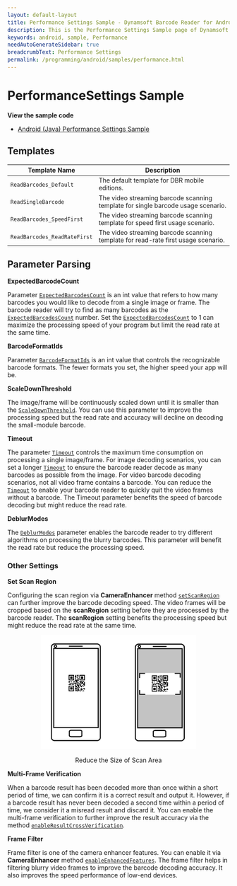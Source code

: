 ```yaml
---
layout: default-layout
title: Performance Settings Sample - Dynamsoft Barcode Reader for Android
description: This is the Performance Settings Sample page of Dynamsoft Barcode Reader for Android SDK.
keywords: android, sample, Performance
needAutoGenerateSidebar: true
breadcrumbText: Performance Settings
permalink: /programming/android/samples/performance.html
---
```


# PerformanceSettings Sample

**View the sample code**

- <a href="https://github.com/Dynamsoft/barcode-reader-mobile-samples/tree/main/android/PerformanceSettings" target="_blank">Android (Java) Performance Settings Sample</a>

## Templates

| Template Name | Description |
| -------- | ----------- |
| `ReadBarcodes_Default` | The default template for DBR mobile editions. |
| `ReadSingleBarcode` | The video streaming barcode scanning template for single barcode usage scenario. |
| `ReadBarcodes_SpeedFirst` | The video streaming barcode scanning template for speed first usage scenario. |
| `ReadBarcodes_ReadRateFirst` | The video streaming barcode scanning template for read-rate first usage scenario. |

## Parameter Parsing

**ExpectedBarcodeCount**

Parameter [`ExpectedBarcodesCount`]({{site.dcv_parameters_reference}}barcode-reader-task-settings/expected-barcodes-count.html) is an int value that refers to how many barcodes you would like to decode from a single image or frame. The barcode reader will try to find as many barcodes as the [`ExpectedBarcodesCount`]({{site.dcv_parameters_reference}}barcode-reader-task-settings/expected-barcodes-count.html) number. Set the [`ExpectedBarcodesCount`]({{site.dcv_parameters_reference}}barcode-reader-task-settings/expected-barcodes-count.html) to 1 can maximize the processing speed of your program but limit the read rate at the same time.

**BarcodeFormatIds**

Parameter [`BarcodeFormatIds`]({{site.dcv_parameters_reference}}barcode-reader-task-settings/barcode-format-ids.html) is an int value that controls the recognizable barcode formats. The fewer formats you set, the higher speed your app will be.

**ScaleDownThreshold**

The image/frame will be continuously scaled down until it is smaller than the [`ScaleDownThreshold`]({{site.dcv_parameters_reference}}image-parameter/scale-down-threshold.html). You can use this parameter to improve the processing speed but the read rate and accuracy will decline on decoding the small-module barcode.

**Timeout**

The parameter [`Timeout`]({{site.dcv_parameters_reference}}capture-vision-template/timeout.html) controls the maximum time consumption on processing a single image/frame. For image decoding scenarios, you can set a longer [`Timeout`]({{site.dcv_parameters_reference}}capture-vision-template/timeout.html) to ensure the barcode reader decode as many barcodes as possible from the image. For video barcode decoding scenarios, not all video frame contains a barcode. You can reduce the [`Timeout`]({{site.dcv_parameters_reference}}capture-vision-template/timeout.html) to enable your barcode reader to quickly quit the video frames without a barcode. The Timeout parameter benefits the speed of barcode decoding but might reduce the read rate.

**DeblurModes**

The [`DeblurModes`]({{site.dcv_parameters_reference}}barcode-reader-task-settings/deblur-modes.html) parameter enables the barcode reader to try different algorithms on processing the blurry barcodes. This parameter will benefit the read rate but reduce the processing speed.

### Other Settings

**Set Scan Region**

Configuring the scan region via **CameraEnhancer** method <a href="https://www.dynamsoft.com/camera-enhancer/docs/mobile/programming/android/primary-api/camera-enhancer.html#setscanregion" target="_blank">`setScanRegion`</a> can further improve the barcode decoding speed. The video frames will be cropped based on the **scanRegion** setting before they are processed by the barcode reader. The **scanRegion** setting benefits the processing speed but might reduce the read rate at the same time.

<div align="center">
    <p><img src="../../assets/region-definition.png" width="70%" alt="region-def"></p>
    <p>Reduce the Size of Scan Area</p>
</div>

**Multi-Frame Verification**

When a barcode result has been decoded more than once within a short period of time, we can confirm it is a correct result and output it. However, if a barcode result has never been decoded a second time within a period of time, we consider it a misread result and discard it. You can enable the multi-frame verification to further improve the result accuracy via the method [`enableResultCrossVerification`]({{site.android_api}}utility/multi-frame-result-cross-filter.html#enableresultcrossverification).

**Frame Filter**

Frame filter is one of the camera enhancer features. You can enable it via **CameraEnhancer** method <a href="https://www.dynamsoft.com/camera-enhancer/docs/mobile/programming/android/primary-api/camera-enhancer.html#enableenhancedfeatures" target="_blank">`enableEnhancedFeatures`</a>. The frame filter helps in filtering blurry video frames to improve the barcode decoding accuracy. It also improves the speed performance of low-end devices.
